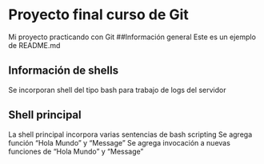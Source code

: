 # Proyecto final curso de Git
Mi proyecto practicando con Git
##Información general
Este es un ejemplo de README.md
## Información de shells
Se incorporan shell del tipo bash para trabajo de logs del servidor
## Shell principal
La shell principal incorpora varias sentencias de bash scripting
Se agrega función “Hola Mundo” y “Message”
Se agrega invocación a nuevas funciones de “Hola Mundo” y “Message”
